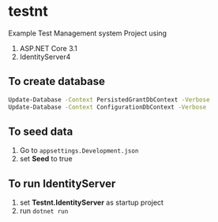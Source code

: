 # testnt
Example Test Management system Project using 
1. ASP.NET Core 3.1
2. IdentityServer4

## To create database 
```sh
Update-Database -Context PersistedGrantDbContext -Verbose
Update-Database -Context ConfigurationDbContext -Verbose
```

## To seed data
1. Go to ```appsettings.Development.json```
2. set **Seed** to true

## To run IdentityServer
1. set **Testnt.IdentityServer** as startup project 
2. run ```dotnet run```
